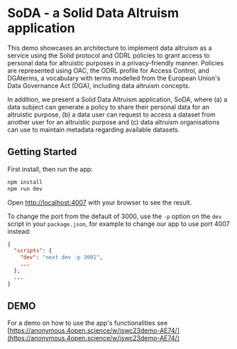 # SoDA - a Solid Data Altruism application

This demo showcases an architecture to implement data altruism as a service using the Solid protocol and ODRL policies to grant access to personal data for altruistic purposes in a privacy-friendly manner.
Policies are represented using OAC, the ODRL profile for Access Control, and DGAterms, a vocabulary with terms modelled from the European Union's Data Governance Act (DGA), including data altruism concepts.

In addition, we present a Solid Data Altruism application, SoDA, where (a) a data subject can generate a policy to share their personal data for an altruistic purpose, (b) a data user can request to access a dataset from another user for an altruistic purpose and (c) data altruism organisations can use to maintain metadata regarding available datasets.

## Getting Started

First install, then run the app:

```bash
npm install
npm run dev
```

Open [http://localhost:4007](http://localhost:4007) with your browser to see the result.

To change the port from the default of 3000, use the `-p` option on the `dev` script in your `package.json`, for
example to change our app to use port 4007 instead:
```json
{
  "scripts": {
    "dev": "next dev -p 3001",
    ...
  },
  ...
}
```

## DEMO

For a demo on how to use the app's functionalities see [https://anonymous.4open.science/w/iswc23demo-AE74/](https://anonymous.4open.science/w/iswc23demo-AE74/)